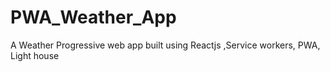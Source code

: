 # PWA_Weather_App
A Weather Progressive web app built using Reactjs ,Service workers, PWA, Light house 
